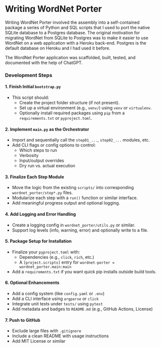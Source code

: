 # **Writing WordNet Porter**

Writing WordNet Porter involved the assembly into a self-contained package a series of Python and SQL scripts that I used to port the native SQLite database to a Postgres database. The original motivation for migrating WordNet from SQLite to Postgres was to make it easier to use WordNet on a web application with a Heroku back-end. Postgres is the default database on Heroku and I had used it before. 

The WordNet Porter application was scaffolded, built, tested, and documented with the help of ChatGPT.

### **Development Steps**

#### **1. Finish Initial `bootstrap.py`**

- This script should:
  - Create the project folder structure (if not present).
  - Set up a virtual environment (e.g., `venv/`) using `venv` or `virtualenv`.
  - Optionally install required packages using `pip` from a `requirements.txt` or `pyproject.toml`.

#### **2. Implement `main.py` as the Orchestrator**

- Import and sequentially call the `step01_...`, `step02_...` modules, etc.
- Add CLI flags or config options to control:
  - Which steps to run
  - Verbosity
  - Input/output overrides
  - Dry run vs. actual execution

#### **3. Finalize Each Step Module**

- Move the logic from the existing `scripts/` into corresponding `wordnet_porter/step*.py` files.
- Modularize each step with a `run()` function or similar interface.
- Add meaningful progress output and optional logging.

#### **4. Add Logging and Error Handling**

- Create a logging config in `wordnet_porter/utils.py` or similar.
- Support log levels (info, warning, error) and optionally write to a file.

#### **5. Package Setup for Installation**

- Finalize your `pyproject.toml` with:
  - Dependencies (e.g., `click`, `rich`, etc.)
  - A `[project.scripts]` entry for `wordnet-porter = wordnet_porter.main:main`
- Add a `requirements.txt` if you want quick pip installs outside build tools.

#### **6. Optional Enhancements**

- Add a config system (like `config.yaml` or `.env`)
- Add a CLI interface using `argparse` or `click`
- Integrate unit tests under `tests/` using `pytest`
- Add metadata and badges to `README.md` (e.g., GitHub Actions, License)

#### **7. Push to GitHub**

- Exclude large files with `.gitignore`
- Include a clean README with usage instructions
- Add MIT License or similar

